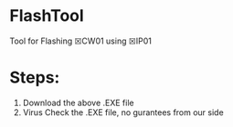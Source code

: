 # FlashTool
Tool for Flashing ☒CW01 using ☒IP01

# Steps:
1. Download the above .EXE file
2. Virus Check the .EXE file, no gurantees from our side
